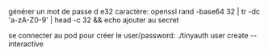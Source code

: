 générer un mot de passe d e32 caractère:
openssl rand -base64 32 | tr -dc 'a-zA-Z0-9' | head -c 32 && echo
ajouter au secret

se connecter au pod pour créer le user/password:
./tinyauth user create --interactive